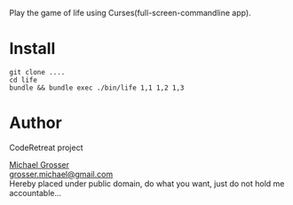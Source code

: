 Play the game of life using Curses(full-screen-commandline app).


Install
=======
    git clone ....
    cd life
    bundle && bundle exec ./bin/life 1,1 1,2 1,3

Author
======
CodeRetreat project

[Michael Grosser](http://grosser.it)  
grosser.michael@gmail.com  
Hereby placed under public domain, do what you want, just do not hold me accountable...
